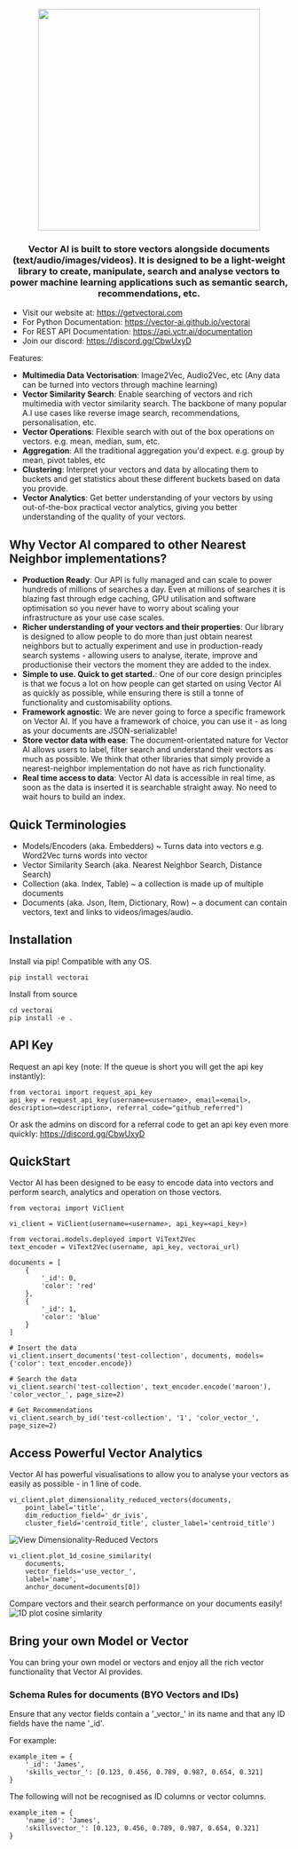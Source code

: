 <p align="center">
    <a href="https://getvectorai.com">
        <img src="https://getvectorai.com/assets/logo-with-text.png" width="400"></img>
    </a>
</p>
<h3 align="center">
Vector AI is built to store vectors alongside documents (text/audio/images/videos). It is designed to be a light-weight library to create, manipulate, search and analyse vectors to power machine learning applications such as semantic search, recommendations, etc.
</h3>

- Visit our website at: https://getvectorai.com
- For Python Documentation: https://vector-ai.github.io/vectorai
- For REST API Documentation: https://api.vctr.ai/documentation
- Join our discord: https://discord.gg/CbwUxyD

Features:
- **Multimedia Data Vectorisation**: Image2Vec, Audio2Vec, etc (Any data can be turned into vectors through machine learning)
- **Vector Similarity Search**: Enable searching of vectors and rich multimedia with vector similarity search. The backbone of many popular A.I use cases like reverse image search, recommendations, personalisation, etc.
- **Vector Operations**: Flexible search with out of the box operations on vectors. e.g. mean, median, sum, etc.
- **Aggregation**: All the traditional aggregation you'd expect. e.g. group by mean, pivot tables, etc
- **Clustering**: Interpret your vectors and data by allocating them to buckets and get statistics about these different buckets based on data you provide.
- **Vector Analytics**: Get better understanding of your vectors by using out-of-the-box practical vector analytics, giving you better understanding of the quality of your vectors.

## Why Vector AI compared to other Nearest Neighbor implementations?

- **Production Ready**: Our API is fully managed and can scale to power hundreds of millions of searches a day. Even at millions of searches it is blazing fast through edge caching, GPU utilisation and software optimisation so you never have to worry about scaling your infrastructure as your use case scales.
- **Richer understanding of your vectors and their properties**: Our library is designed to allow people to do more than just obtain nearest neighbors but to actually experiment and use in production-ready search systems - allowing users to analyse, iterate, improve and productionise their vectors the moment they are added to the index.
- **Simple to use. Quick to get started.**: One of our core design principles is that we focus a lot on how people can get started on using Vector AI as quickly as possible, while ensuring there is still a tonne of functionality and customisability options.
- **Framework agnostic**: We are never going to force a specific framework on Vector AI. If you have a framework of choice, you can use it - as long as your documents are JSON-serializable! 
- **Store vector data with ease**: The document-orientated nature for Vector AI allows users to label, filter search and understand their vectors as much as possible. We think that other libraries that simply provide a nearest-neighbor implementation do not have as rich functionality.
- **Real time access to data**: Vector AI data is accessible in real time, as soon as the data is inserted it is searchable straight away. No need to wait hours to build an index.

## Quick Terminologies

- Models/Encoders (aka. Embedders) ~ Turns data into vectors e.g. Word2Vec turns words into vector
- Vector Similarity Search (aka. Nearest Neighbor Search, Distance Search)
- Collection (aka. Index, Table) ~ a collection is made up of multiple documents
- Documents (aka. Json, Item, Dictionary, Row) ~ a document can contain vectors, text and links to videos/images/audio.

## Installation

Install via pip! Compatible with any OS.

```
pip install vectorai
```

Install from source

```
cd vectorai
pip install -e .
```

## API Key
Request an api key (note: If the queue is short you will get the api key instantly):
```
from vectorai import request_api_key
api_key = request_api_key(username=<username>, email=<email>, description=<description>, referral_code="github_referred")
```

Or ask the admins on discord for a referral code to get an api key even more quickly: https://discord.gg/CbwUxyD

## QuickStart

Vector AI has been designed to be easy to encode data into vectors and perform search, analytics and operation on those vectors. 

```
from vectorai import ViClient

vi_client = ViClient(username=<username>, api_key=<api_key>)

from vectorai.models.deployed import ViText2Vec
text_encoder = ViText2Vec(username, api_key, vectorai_url)

documents = [
    {
        '_id': 0,
        'color': 'red'
    },
    {
        '_id': 1,
        'color': 'blue'
    }
]

# Insert the data
vi_client.insert_documents('test-collection', documents, models={'color': text_encoder.encode})

# Search the data
vi_client.search('test-collection', text_encoder.encode('maroon'), 'color_vector_', page_size=2)

# Get Recommendations
vi_client.search_by_id('test-collection', '1', 'color_vector_', page_size=2)
```

## Access Powerful Vector Analytics 

Vector AI has powerful visualisations to allow you to analyse your vectors as easily as possible - in 1 line of code.

```
vi_client.plot_dimensionality_reduced_vectors(documents, 
    point_label='title', 
    dim_reduction_field='_dr_ivis', 
    cluster_field='centroid_title', cluster_label='centroid_title')

```

![View Dimensionality-Reduced Vectors](https://getvectorai.com/assets/gif/dr_example.gif)

```
vi_client.plot_1d_cosine_similarity(
    documents, 
    vector_fields='use_vector_',
    label='name', 
    anchor_document=documents[0])
```

Compare vectors and their search performance on your documents easily!
![1D plot cosine simlarity](https://getvectorai.com/assets/gif/1d_cosine_similarity.gif)



## Bring your own Model or Vector

You can bring your own model or vectors and enjoy all the rich vector functionality that Vector AI provides.

### Schema Rules for documents (BYO Vectors and IDs)

Ensure that any vector fields contain a '\_vector\_' in its name and that any ID fields have the name '\_id'.

For example:
```
example_item = {
    '_id': 'James',
    'skills_vector_': [0.123, 0.456, 0.789, 0.987, 0.654, 0.321]
}
```

The following will not be recognised as ID columns or vector columns.

```
example_item = {
    'name_id': 'James',
    'skillsvector_': [0.123, 0.456, 0.789, 0.987, 0.654, 0.321]
}
```

